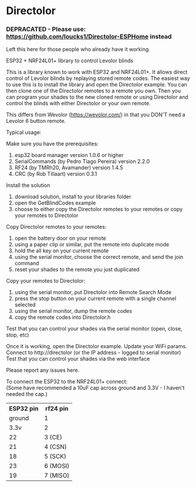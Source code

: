 # Directolor


### DEPRACATED - Please use:  https://github.com/loucks1/Directolor-ESPHome instead ###

Left this here for those people who already have it working.


ESP32 + NRF24L01+ library to control Levolor blinds


This is a library known to work with ESP32 and NRF24L01+.  It allows direct control of Levolor blinds by replaying stored remote codes.  The easiest way to use this is to install the library and open the Directolor example.  You can then clone one of the Directolor remotes to a remote you own.  Then you can program your shades to the new cloned remote or using Directolor and control the blinds with either Directolor or your own remote.  

This differs from Wevolor (https://wevolor.com/) in that you DON'T need a Levolor 6 button remote.  

Typical usage:

Make sure you have the prerequisites:
1. esp32 board manager version 1.0.6 or higher
2. SerialCommands (by Pedro Tiago Pereira) version 2.2.0 
3. RF24 (by TMRh20, Avamander) version 1.4.5
4. CRC (by Rob Tillaart) version 0.3.1
 
Install the solution
1.	download solution, install to your libraries folder
2.	open the GetBlindCodes example
3.	choose to either copy the Directolor remotes to your remotes or copy your remotes to Directolor

Copy Directolor remotes to your remotes:
1.	open the battery door on your remote
2.	using a paper clip or similar, put the remote into duplicate mode
3.	hold the all key on your current remote
4.	using the serial monitor, choose the correct remote, and send the join command
5.	reset your shades to the remote you just duplicated

Copy your remotes to Directolor:
1.	using the serial monitor, put Directolor into Remote Search Mode
2.	press the stop button on your current remote with a single channel selected
3.	using the serial monitor, dump the remote codes
4.	copy the remote codes into Directolor.h

Test that you can control your shades via the serial monitor (open, close, stop, etc)

Once it is working, open the Directolor example.
Update your WiFi params.
Connect to http://directolor (or the IP address - logged to serial monitor)
Test that you can control your shades via the web interface

Please report any issues here.

To connect the ESP32 to the NRF24L01+ connect:
<br>(Some have recommended a 10uF cap across ground and 3.3V - I haven't needed the cap.)
<table>
  <tr>
    <th>ESP32 pin</th>
    <th>rf24 pin</th>
  </tr>
  <tr>
    <td>ground</td>
    <td>1</td>
  </tr>
  <tr>
    <td>3.3v</td>
    <td>2</td>
  </tr>
  <tr>
    <td>22</td>
    <td>3 (CE)</td>
  </tr>
  <tr>
    <td>21</td>
    <td>4 (CSN)</td>
  </tr>
  <tr>
    <td>18</td>
    <td>5 (SCK)</td>
  </tr>
  <tr>
    <td>23</td>
    <td>6 (MOSI)</td>
  </tr>
    <tr>
    <td>19</td>
    <td>7 (MISO)</td>
  </tr>
</table>
